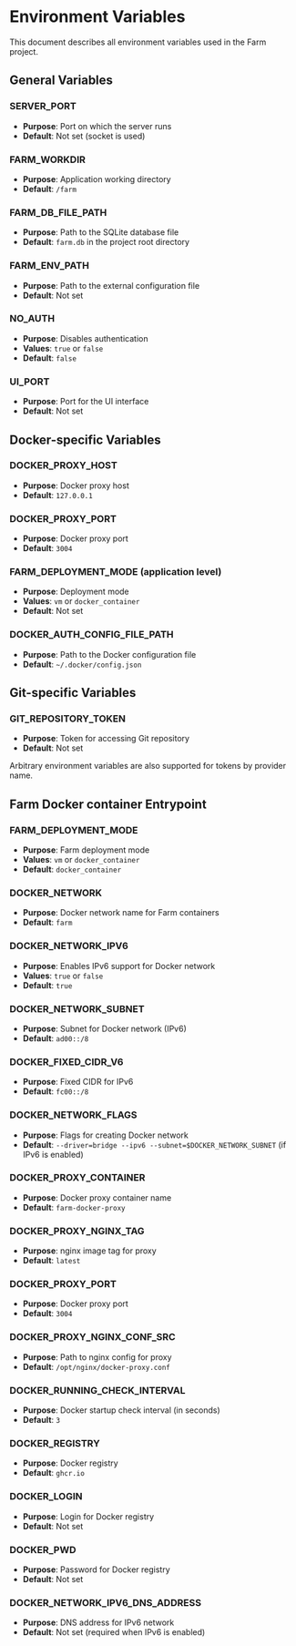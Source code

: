 # Environment Variables

This document describes all environment variables used in the Farm project.

## General Variables

### SERVER_PORT
- **Purpose**: Port on which the server runs
- **Default**: Not set (socket is used)

### FARM_WORKDIR
- **Purpose**: Application working directory
- **Default**: `/farm`

### FARM_DB_FILE_PATH
- **Purpose**: Path to the SQLite database file
- **Default**: `farm.db` in the project root directory

### FARM_ENV_PATH
- **Purpose**: Path to the external configuration file
- **Default**: Not set

### NO_AUTH
- **Purpose**: Disables authentication
- **Values**: `true` or `false`
- **Default**: `false`

### UI_PORT
- **Purpose**: Port for the UI interface
- **Default**: Not set

## Docker-specific Variables

### DOCKER_PROXY_HOST
- **Purpose**: Docker proxy host
- **Default**: `127.0.0.1`

### DOCKER_PROXY_PORT
- **Purpose**: Docker proxy port
- **Default**: `3004`

### FARM_DEPLOYMENT_MODE (application level)
- **Purpose**: Deployment mode
- **Values**: `vm` or `docker_container`
- **Default**: Not set

### DOCKER_AUTH_CONFIG_FILE_PATH
- **Purpose**: Path to the Docker configuration file
- **Default**: `~/.docker/config.json`

## Git-specific Variables

### GIT_REPOSITORY_TOKEN
- **Purpose**: Token for accessing Git repository
- **Default**: Not set

Arbitrary environment variables are also supported for tokens by provider name.

## Farm Docker container Entrypoint

### FARM_DEPLOYMENT_MODE
- **Purpose**: Farm deployment mode
- **Values**: `vm` or `docker_container`
- **Default**: `docker_container`

### DOCKER_NETWORK
- **Purpose**: Docker network name for Farm containers
- **Default**: `farm`

### DOCKER_NETWORK_IPV6
- **Purpose**: Enables IPv6 support for Docker network
- **Values**: `true` or `false`
- **Default**: `true`

### DOCKER_NETWORK_SUBNET
- **Purpose**: Subnet for Docker network (IPv6)
- **Default**: `ad00::/8`

### DOCKER_FIXED_CIDR_V6
- **Purpose**: Fixed CIDR for IPv6
- **Default**: `fc00::/8`

### DOCKER_NETWORK_FLAGS
- **Purpose**: Flags for creating Docker network
- **Default**: `--driver=bridge --ipv6 --subnet=$DOCKER_NETWORK_SUBNET` (if IPv6 is enabled)

### DOCKER_PROXY_CONTAINER
- **Purpose**: Docker proxy container name
- **Default**: `farm-docker-proxy`

### DOCKER_PROXY_NGINX_TAG
- **Purpose**: nginx image tag for proxy
- **Default**: `latest`

### DOCKER_PROXY_PORT
- **Purpose**: Docker proxy port
- **Default**: `3004`

### DOCKER_PROXY_NGINX_CONF_SRC
- **Purpose**: Path to nginx config for proxy
- **Default**: `/opt/nginx/docker-proxy.conf`

### DOCKER_RUNNING_CHECK_INTERVAL
- **Purpose**: Docker startup check interval (in seconds)
- **Default**: `3`

### DOCKER_REGISTRY
- **Purpose**: Docker registry
- **Default**: `ghcr.io`

### DOCKER_LOGIN
- **Purpose**: Login for Docker registry
- **Default**: Not set

### DOCKER_PWD
- **Purpose**: Password for Docker registry
- **Default**: Not set

### DOCKER_NETWORK_IPV6_DNS_ADDRESS
- **Purpose**: DNS address for IPv6 network
- **Default**: Not set (required when IPv6 is enabled)
